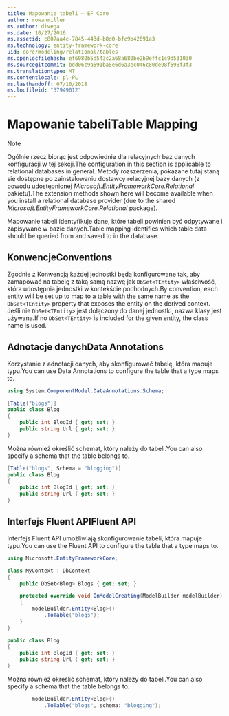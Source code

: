 ```yaml
---
title: Mapowanie tabeli — EF Core
author: rowanmiller
ms.author: divega
ms.date: 10/27/2016
ms.assetid: c807aa4c-7845-443d-b8d0-bfc9b42691a3
ms.technology: entity-framework-core
uid: core/modeling/relational/tables
ms.openlocfilehash: ef6080b5d543c2a68a680be2b9effc1c9d531030
ms.sourcegitcommit: bdd06c9a591ba5e6d6a3ec046c80de98f598f3f3
ms.translationtype: MT
ms.contentlocale: pl-PL
ms.lasthandoff: 07/10/2018
ms.locfileid: "37949012"
---
```

# <a name="table-mapping"></a><span data-ttu-id="c1a7d-102">Mapowanie tabeli</span><span class="sxs-lookup"><span data-stu-id="c1a7d-102">Table Mapping</span></span>

> [!NOTE]  
> <span data-ttu-id="c1a7d-103">Ogólnie rzecz biorąc jest odpowiednie dla relacyjnych baz danych konfiguracji w tej sekcji.</span><span class="sxs-lookup"><span data-stu-id="c1a7d-103">The configuration in this section is applicable to relational databases in general.</span></span> <span data-ttu-id="c1a7d-104">Metody rozszerzenia, pokazane tutaj staną się dostępne po zainstalowaniu dostawcy relacyjnej bazy danych (z powodu udostępnionej *Microsoft.EntityFrameworkCore.Relational* pakietu).</span><span class="sxs-lookup"><span data-stu-id="c1a7d-104">The extension methods shown here will become available when you install a relational database provider (due to the shared *Microsoft.EntityFrameworkCore.Relational* package).</span></span>

<span data-ttu-id="c1a7d-105">Mapowanie tabeli identyfikuje dane, które tabeli powinien być odpytywane i zapisywane w bazie danych.</span><span class="sxs-lookup"><span data-stu-id="c1a7d-105">Table mapping identifies which table data should be queried from and saved to in the database.</span></span>

## <a name="conventions"></a><span data-ttu-id="c1a7d-106">Konwencje</span><span class="sxs-lookup"><span data-stu-id="c1a7d-106">Conventions</span></span>

<span data-ttu-id="c1a7d-107">Zgodnie z Konwencją każdej jednostki będą konfigurowane tak, aby zamapować na tabelę z taką samą nazwę jak `DbSet<TEntity>` właściwość, która udostępnia jednostki w kontekście pochodnych.</span><span class="sxs-lookup"><span data-stu-id="c1a7d-107">By convention, each entity will be set up to map to a table with the same name as the `DbSet<TEntity>` property that exposes the entity on the derived context.</span></span> <span data-ttu-id="c1a7d-108">Jeśli nie `DbSet<TEntity>` jest dołączony do danej jednostki, nazwa klasy jest używana.</span><span class="sxs-lookup"><span data-stu-id="c1a7d-108">If no `DbSet<TEntity>` is included for the given entity, the class name is used.</span></span>

## <a name="data-annotations"></a><span data-ttu-id="c1a7d-109">Adnotacje danych</span><span class="sxs-lookup"><span data-stu-id="c1a7d-109">Data Annotations</span></span>

<span data-ttu-id="c1a7d-110">Korzystanie z adnotacji danych, aby skonfigurować tabelę, która mapuje typu.</span><span class="sxs-lookup"><span data-stu-id="c1a7d-110">You can use Data Annotations to configure the table that a type maps to.</span></span>

``` csharp
using System.ComponentModel.DataAnnotations.Schema;
```
``` csharp
[Table("blogs")]
public class Blog
{
    public int BlogId { get; set; }
    public string Url { get; set; }
}
```

<span data-ttu-id="c1a7d-111">Można również określić schemat, który należy do tabeli.</span><span class="sxs-lookup"><span data-stu-id="c1a7d-111">You can also specify a schema that the table belongs to.</span></span>

``` csharp
[Table("blogs", Schema = "blogging")]
public class Blog
{
    public int BlogId { get; set; }
    public string Url { get; set; }
}
```

## <a name="fluent-api"></a><span data-ttu-id="c1a7d-112">Interfejs Fluent API</span><span class="sxs-lookup"><span data-stu-id="c1a7d-112">Fluent API</span></span>

<span data-ttu-id="c1a7d-113">Interfejs Fluent API umożliwiają skonfigurowanie tabeli, która mapuje typu.</span><span class="sxs-lookup"><span data-stu-id="c1a7d-113">You can use the Fluent API to configure the table that a type maps to.</span></span>

``` csharp
using Microsoft.EntityFrameworkCore;
```
``` csharp
class MyContext : DbContext
{
    public DbSet<Blog> Blogs { get; set; }

    protected override void OnModelCreating(ModelBuilder modelBuilder)
    {
        modelBuilder.Entity<Blog>()
            .ToTable("blogs");
    }
}

public class Blog
{
    public int BlogId { get; set; }
    public string Url { get; set; }
}
```

<span data-ttu-id="c1a7d-114">Można również określić schemat, który należy do tabeli.</span><span class="sxs-lookup"><span data-stu-id="c1a7d-114">You can also specify a schema that the table belongs to.</span></span>

<!-- [!code-csharp[Main](samples/core/relational/Modeling/FluentAPI/Samples/Relational/TableAndSchema.cs?highlight=2)] -->
``` csharp
        modelBuilder.Entity<Blog>()
            .ToTable("blogs", schema: "blogging");
```
